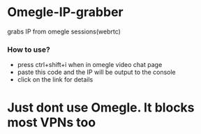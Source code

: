 # Omegle-IP-grabber
grabs IP from omegle sessions(webrtc)
### How to use?
- press ctrl+shift+i when in omegle video chat page
- paste this code and the IP will be output to the console
- click on the link for details

# Just dont use Omegle. It blocks most VPNs too

